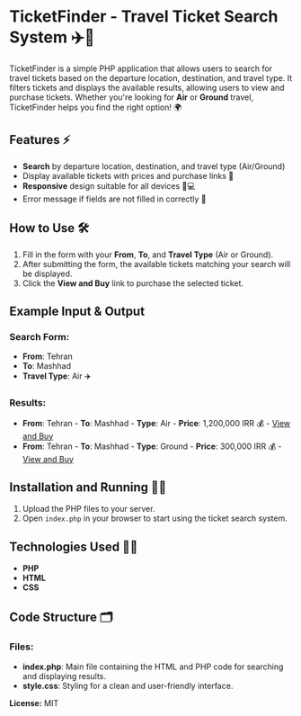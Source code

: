 # TicketFinder - Travel Ticket Search System ✈️🚗

TicketFinder is a simple PHP application that allows users to search for travel tickets based on the departure location, destination, and travel type. It filters tickets and displays the available results, allowing users to view and purchase tickets. Whether you're looking for **Air** or **Ground** travel, TicketFinder helps you find the right option! 🌍

## Features ⚡
- **Search** by departure location, destination, and travel type (Air/Ground)
- Display available tickets with prices and purchase links 💸
- **Responsive** design suitable for all devices 📱💻
- Error message if fields are not filled in correctly 🚫

## How to Use 🛠️
1. Fill in the form with your **From**, **To**, and **Travel Type** (Air or Ground).
2. After submitting the form, the available tickets matching your search will be displayed.
3. Click the **View and Buy** link to purchase the selected ticket.

## Example Input & Output
### Search Form:
- **From**: Tehran
- **To**: Mashhad
- **Travel Type**: Air ✈️

### Results:
- **From**: Tehran - **To**: Mashhad - **Type**: Air - **Price**: 1,200,000 IRR 💰 - [View and Buy](https://www.example.com/ticket1)
- **From**: Tehran - **To**: Mashhad - **Type**: Ground - **Price**: 300,000 IRR 💰 - [View and Buy](https://www.example.com/ticket2)

## Installation and Running 🏃‍♂️
1. Upload the PHP files to your server.
2. Open `index.php` in your browser to start using the ticket search system.

## Technologies Used 🧑‍💻
- **PHP**
- **HTML**
- **CSS**

## Code Structure 🗂️
### Files:
- **index.php**: Main file containing the HTML and PHP code for searching and displaying results.
- **style.css**: Styling for a clean and user-friendly interface.


**License:** MIT
